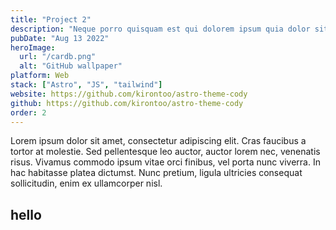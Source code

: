 ```yaml
---
title: "Project 2"
description: "Neque porro quisquam est qui dolorem ipsum quia dolor sit amet, consectetur, adipisci"
pubDate: "Aug 13 2022"
heroImage:
  url: "/cardb.png"
  alt: "GitHub wallpaper"
platform: Web
stack: ["Astro", "JS", "tailwind"]
website: https://github.com/kirontoo/astro-theme-cody
github: https://github.com/kirontoo/astro-theme-cody
order: 2
---
```


Lorem ipsum dolor sit amet, consectetur adipiscing elit. Cras faucibus a tortor at molestie. Sed pellentesque leo auctor, auctor lorem nec, venenatis risus. Vivamus commodo ipsum vitae orci finibus, vel porta nunc viverra. In hac habitasse platea dictumst. Nunc pretium, ligula ultricies consequat sollicitudin, enim ex ullamcorper nisl.

## hello

